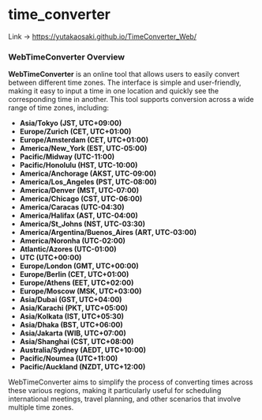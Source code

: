 # time_converter

Link -> https://yutakaosaki.github.io/TimeConverter_Web/

### WebTimeConverter Overview

**WebTimeConverter** is an online tool that allows users to easily convert between different time zones. The interface is simple and user-friendly, making it easy to input a time in one location and quickly see the corresponding time in another. This tool supports conversion across a wide range of time zones, including:

- **Asia/Tokyo (JST, UTC+09:00)**
- **Europe/Zurich (CET, UTC+01:00)**
- **Europe/Amsterdam (CET, UTC+01:00)**
- **America/New_York (EST, UTC-05:00)**
- **Pacific/Midway (UTC-11:00)**
- **Pacific/Honolulu (HST, UTC-10:00)**
- **America/Anchorage (AKST, UTC-09:00)**
- **America/Los_Angeles (PST, UTC-08:00)**
- **America/Denver (MST, UTC-07:00)**
- **America/Chicago (CST, UTC-06:00)**
- **America/Caracas (UTC-04:30)**
- **America/Halifax (AST, UTC-04:00)**
- **America/St_Johns (NST, UTC-03:30)**
- **America/Argentina/Buenos_Aires (ART, UTC-03:00)**
- **America/Noronha (UTC-02:00)**
- **Atlantic/Azores (UTC-01:00)**
- **UTC (UTC+00:00)**
- **Europe/London (GMT, UTC+00:00)**
- **Europe/Berlin (CET, UTC+01:00)**
- **Europe/Athens (EET, UTC+02:00)**
- **Europe/Moscow (MSK, UTC+03:00)**
- **Asia/Dubai (GST, UTC+04:00)**
- **Asia/Karachi (PKT, UTC+05:00)**
- **Asia/Kolkata (IST, UTC+05:30)**
- **Asia/Dhaka (BST, UTC+06:00)**
- **Asia/Jakarta (WIB, UTC+07:00)**
- **Asia/Shanghai (CST, UTC+08:00)**
- **Australia/Sydney (AEDT, UTC+10:00)**
- **Pacific/Noumea (UTC+11:00)**
- **Pacific/Auckland (NZDT, UTC+12:00)**

WebTimeConverter aims to simplify the process of converting times across these various regions, making it particularly useful for scheduling international meetings, travel planning, and other scenarios that involve multiple time zones.
